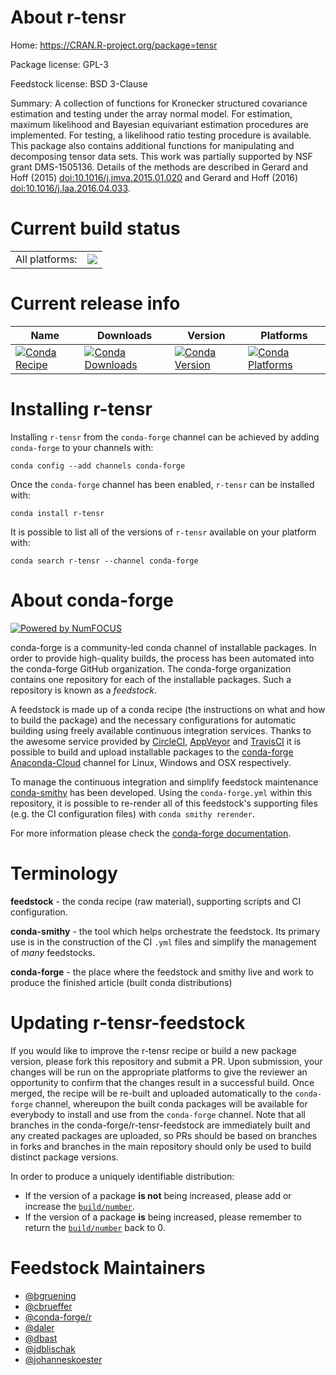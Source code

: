 About r-tensr
=============

Home: https://CRAN.R-project.org/package=tensr

Package license: GPL-3

Feedstock license: BSD 3-Clause

Summary: A collection of functions for Kronecker structured covariance estimation and testing under the array normal model. For estimation, maximum likelihood and Bayesian equivariant estimation procedures are implemented. For testing, a likelihood ratio testing procedure is available. This package also contains additional functions for manipulating and decomposing tensor data sets. This work was partially supported by NSF grant DMS-1505136. Details of the methods are described in Gerard and Hoff (2015) <doi:10.1016/j.jmva.2015.01.020> and Gerard and Hoff (2016) <doi:10.1016/j.laa.2016.04.033>.



Current build status
====================


<table><tr><td>All platforms:</td>
    <td>
      <a href="https://dev.azure.com/conda-forge/feedstock-builds/_build/latest?definitionId=1713&branchName=master">
        <img src="https://dev.azure.com/conda-forge/feedstock-builds/_apis/build/status/r-tensr-feedstock?branchName=master">
      </a>
    </td>
  </tr>
</table>

Current release info
====================

| Name | Downloads | Version | Platforms |
| --- | --- | --- | --- |
| [![Conda Recipe](https://img.shields.io/badge/recipe-r--tensr-green.svg)](https://anaconda.org/conda-forge/r-tensr) | [![Conda Downloads](https://img.shields.io/conda/dn/conda-forge/r-tensr.svg)](https://anaconda.org/conda-forge/r-tensr) | [![Conda Version](https://img.shields.io/conda/vn/conda-forge/r-tensr.svg)](https://anaconda.org/conda-forge/r-tensr) | [![Conda Platforms](https://img.shields.io/conda/pn/conda-forge/r-tensr.svg)](https://anaconda.org/conda-forge/r-tensr) |

Installing r-tensr
==================

Installing `r-tensr` from the `conda-forge` channel can be achieved by adding `conda-forge` to your channels with:

```
conda config --add channels conda-forge
```

Once the `conda-forge` channel has been enabled, `r-tensr` can be installed with:

```
conda install r-tensr
```

It is possible to list all of the versions of `r-tensr` available on your platform with:

```
conda search r-tensr --channel conda-forge
```


About conda-forge
=================

[![Powered by NumFOCUS](https://img.shields.io/badge/powered%20by-NumFOCUS-orange.svg?style=flat&colorA=E1523D&colorB=007D8A)](http://numfocus.org)

conda-forge is a community-led conda channel of installable packages.
In order to provide high-quality builds, the process has been automated into the
conda-forge GitHub organization. The conda-forge organization contains one repository
for each of the installable packages. Such a repository is known as a *feedstock*.

A feedstock is made up of a conda recipe (the instructions on what and how to build
the package) and the necessary configurations for automatic building using freely
available continuous integration services. Thanks to the awesome service provided by
[CircleCI](https://circleci.com/), [AppVeyor](https://www.appveyor.com/)
and [TravisCI](https://travis-ci.org/) it is possible to build and upload installable
packages to the [conda-forge](https://anaconda.org/conda-forge)
[Anaconda-Cloud](https://anaconda.org/) channel for Linux, Windows and OSX respectively.

To manage the continuous integration and simplify feedstock maintenance
[conda-smithy](https://github.com/conda-forge/conda-smithy) has been developed.
Using the ``conda-forge.yml`` within this repository, it is possible to re-render all of
this feedstock's supporting files (e.g. the CI configuration files) with ``conda smithy rerender``.

For more information please check the [conda-forge documentation](https://conda-forge.org/docs/).

Terminology
===========

**feedstock** - the conda recipe (raw material), supporting scripts and CI configuration.

**conda-smithy** - the tool which helps orchestrate the feedstock.
                   Its primary use is in the construction of the CI ``.yml`` files
                   and simplify the management of *many* feedstocks.

**conda-forge** - the place where the feedstock and smithy live and work to
                  produce the finished article (built conda distributions)


Updating r-tensr-feedstock
==========================

If you would like to improve the r-tensr recipe or build a new
package version, please fork this repository and submit a PR. Upon submission,
your changes will be run on the appropriate platforms to give the reviewer an
opportunity to confirm that the changes result in a successful build. Once
merged, the recipe will be re-built and uploaded automatically to the
`conda-forge` channel, whereupon the built conda packages will be available for
everybody to install and use from the `conda-forge` channel.
Note that all branches in the conda-forge/r-tensr-feedstock are
immediately built and any created packages are uploaded, so PRs should be based
on branches in forks and branches in the main repository should only be used to
build distinct package versions.

In order to produce a uniquely identifiable distribution:
 * If the version of a package **is not** being increased, please add or increase
   the [``build/number``](https://conda.io/docs/user-guide/tasks/build-packages/define-metadata.html#build-number-and-string).
 * If the version of a package **is** being increased, please remember to return
   the [``build/number``](https://conda.io/docs/user-guide/tasks/build-packages/define-metadata.html#build-number-and-string)
   back to 0.

Feedstock Maintainers
=====================

* [@bgruening](https://github.com/bgruening/)
* [@cbrueffer](https://github.com/cbrueffer/)
* [@conda-forge/r](https://github.com/conda-forge/r/)
* [@daler](https://github.com/daler/)
* [@dbast](https://github.com/dbast/)
* [@jdblischak](https://github.com/jdblischak/)
* [@johanneskoester](https://github.com/johanneskoester/)

